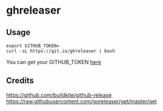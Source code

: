 # ghreleaser

## Usage

```
export GITHUB_TOKEN=
curl -sL https://git.io/ghreleaser | bash

```

You can get your GITHUB_TOKEN [here](https://github.com/settings/applications#personal-access-tokens)


## Credits

https://github.com/buildkite/github-release
https://raw.githubusercontent.com/goreleaser/get/master/get